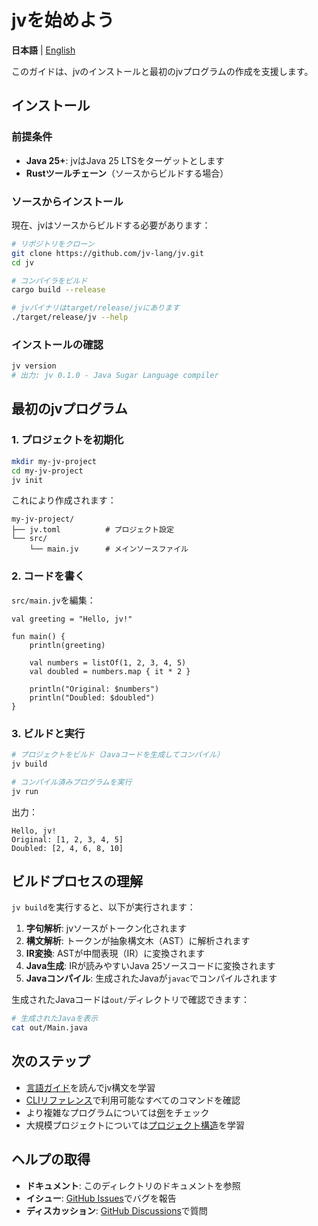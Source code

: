 # jvを始めよう

**日本語** | [English](getting-started-en.md)

このガイドは、jvのインストールと最初のjvプログラムの作成を支援します。

## インストール

### 前提条件

- **Java 25+**: jvはJava 25 LTSをターゲットとします
- **Rustツールチェーン**（ソースからビルドする場合）

### ソースからインストール

現在、jvはソースからビルドする必要があります：

```bash
# リポジトリをクローン
git clone https://github.com/jv-lang/jv.git
cd jv

# コンパイラをビルド
cargo build --release

# jvバイナリはtarget/release/jvにあります
./target/release/jv --help
```

### インストールの確認

```bash
jv version
# 出力: jv 0.1.0 - Java Sugar Language compiler
```

## 最初のjvプログラム

### 1. プロジェクトを初期化

```bash
mkdir my-jv-project
cd my-jv-project
jv init
```

これにより作成されます：
```
my-jv-project/
├── jv.toml          # プロジェクト設定
└── src/
    └── main.jv      # メインソースファイル
```

### 2. コードを書く

`src/main.jv`を編集：

```jv
val greeting = "Hello, jv!"

fun main() {
    println(greeting)

    val numbers = listOf(1, 2, 3, 4, 5)
    val doubled = numbers.map { it * 2 }

    println("Original: $numbers")
    println("Doubled: $doubled")
}
```

### 3. ビルドと実行

```bash
# プロジェクトをビルド（Javaコードを生成してコンパイル）
jv build

# コンパイル済みプログラムを実行
jv run
```

出力：
```
Hello, jv!
Original: [1, 2, 3, 4, 5]
Doubled: [2, 4, 6, 8, 10]
```

## ビルドプロセスの理解

`jv build`を実行すると、以下が実行されます：

1. **字句解析**: jvソースがトークン化されます
2. **構文解析**: トークンが抽象構文木（AST）に解析されます
3. **IR変換**: ASTが中間表現（IR）に変換されます
4. **Java生成**: IRが読みやすいJava 25ソースコードに変換されます
5. **Javaコンパイル**: 生成されたJavaが`javac`でコンパイルされます

生成されたJavaコードは`out/`ディレクトリで確認できます：

```bash
# 生成されたJavaを表示
cat out/Main.java
```

## 次のステップ

- [言語ガイド](language-guide.md)を読んでjv構文を学習
- [CLIリファレンス](cli-reference.md)で利用可能なすべてのコマンドを確認
- より複雑なプログラムについては[例](../examples/README.md)をチェック
- 大規模プロジェクトについては[プロジェクト構造](project-structure.md)を学習

## ヘルプの取得

- **ドキュメント**: このディレクトリのドキュメントを参照
- **イシュー**: [GitHub Issues](https://github.com/jv-lang/jv/issues)でバグを報告
- **ディスカッション**: [GitHub Discussions](https://github.com/jv-lang/jv/discussions)で質問